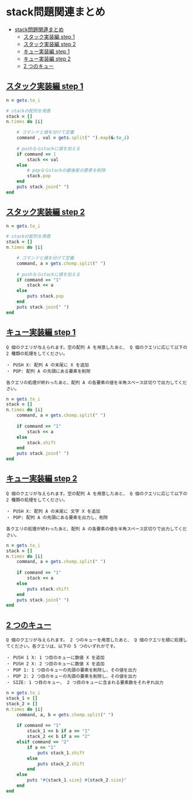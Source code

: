 # stack問題関連まとめ

- [stack問題関連まとめ](#stack問題関連まとめ)
  - [スタック実装編 step 1](#スタック実装編-step-1)
  - [スタック実装編 step 2](#スタック実装編-step-2)
  - [キュー実装編 step 1 ](#キュー実装編-step-1-)
  - [キュー実装編 step 2](#キュー実装編-step-2)
  - [2 つのキュー](#2-つのキュー)





## [スタック実装編 step 1](https://paiza.jp/works/mondai/reviews/show/fa58002cb29af58334396d17350c2af9)

```ruby
n = gets.to_i

# stackの配列を用意
stack = []
n.times do |i|

    # コマンドと値を分けて定義
    command , val = gets.split(" ").map(&:to_i)
    
    # pushならstackに値を加える
    if command == 1
        stack << val
    else
        # popならstackの最後尾の要素を削除
        stack.pop
    end
    puts stack.join(" ")
end
```

## [スタック実装編 step 2](https://paiza.jp/works/mondai/stack_queue/stack_queue__stack_step2/edit?language_uid=ruby)

```ruby
n = gets.to_i

# stackの配列を用意
stack = []
n.times do |i|

    # コマンドと値を分けて定義
    command, a = gets.chomp.split(" ")
    
    # pushならstackに値を加える
    if command == "1"
        stack << a
    else
        puts stack.pop
    end
    puts stack.join(" ")
end
```

## [キュー実装編 step 1 ](https://paiza.jp/works/mondai/stack_queue/stack_queue__queue_step1/edit?language_uid=ruby)

```
Q 個のクエリが与えられます。空の配列 A を用意したあと、 Q 個のクエリに応じて以下の 2 種類の処理をしてください。

・ PUSH X: 配列 A の末尾に X を追加
・ POP: 配列 A の先頭にある要素を削除

各クエリの処理が終わったあと、配列 A の各要素の値を半角スペース区切りで出力してください。
```
```ruby
n = gets.to_i
stack = []
n.times do |i|
    command, a = gets.chomp.split(" ")
    
    if command == "1"
        stack << a
    else
        stack.shift
    end
    puts stack.join(" ")
end
```

## [キュー実装編 step 2](https://paiza.jp/works/mondai/stack_queue/stack_queue__queue_step2/edit?language_uid=ruby&t=f5d9d5e7e3811b01b108e615f7a3e0e9)

```
Q 個のクエリが与えられます。空の配列 A を用意したあと、 Q 個のクエリに応じて以下の 2 種類の処理をしてください。

・ PUSH X: 配列 A の末尾に 文字 X を追加
・ POP: 配列 A の先頭にある要素を出力し、削除

各クエリの処理が終わったあと、配列 A の各要素の値を半角スペース区切りで出力してください。
```
```ruby
n = gets.to_i
stack = []
n.times do |i|
    command, a = gets.chomp.split(" ")
    
    if command == "1"
        stack << a
    else
        puts stack.shift
    end
    puts stack.join(" ")
end
```

## [2 つのキュー](https://paiza.jp/works/mondai/stack_queue/stack_queue__practice_step1/edit?language_uid=ruby)

```
Q 個のクエリが与えられます。 2 つのキューを用意したあと、 Q 個のクエリを順に処理してください。各クエリは、以下の 5 つのいずれかです。

・ PUSH 1 X: 1 つ目のキューに数値 X を追加
・ PUSH 2 X: 2 つ目のキューに数値 X を追加
・ POP 1: 1 つ目のキューの先頭の要素を削除し、その値を出力
・ POP 2: 2 つ目のキューの先頭の要素を削除し、その値を出力
・ SIZE: 1 つ目のキュー、 2 つ目のキューに含まれる要素数をそれぞれ出力
```

```ruby
n = gets.to_i
stack_1 = []
stack_2 = []
n.times do |i|
    command, a, b = gets.chomp.split(" ")
    
    if command == "1"
        stack_1 << b if a == "1"
        stack_2 << b if a == "2"
    elsif command == "2"
        if a == "1"
            puts stack_1.shift
        else
            puts stack_2.shift
        end
    else
        puts "#{stack_1.size} #{stack_2.size}"
    end
end
```